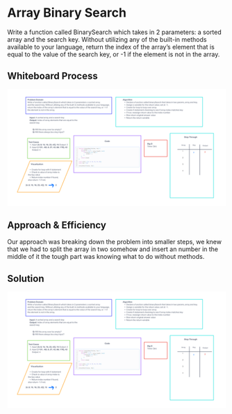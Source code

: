 # Array Binary Search
<!-- Description of the challenge -->

Write a function called BinarySearch which takes in 2 parameters: a sorted array and the search key. Without utilizing any of the built-in methods available to your language, return the index of the array’s element that is equal to the value of the search key, or -1 if the element is not in the array.

## Whiteboard Process
<!-- Embedded whiteboard image -->

![Challenge 02](../assets/challenge-03.png)

## Approach & Efficiency
<!-- What approach did you take? Why? What is the Big O space/time for this approach? -->

Our approach was breaking down the problem into smaller steps, we knew that we had to split the array in two somehow and insert an number in the middle of it the tough part was knowing what to do without methods.

## Solution
<!-- Show how to run your code, and examples of it in action -->

![Solution](../assets/challenge-03.png)
